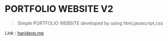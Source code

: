 # PORTFOLIO WEBSITE V2

  > Simple PORTFOLIO WEBSITE developed by using html,javascript,css

Link : [haridevp.me](https://haridevp.me/new/)
